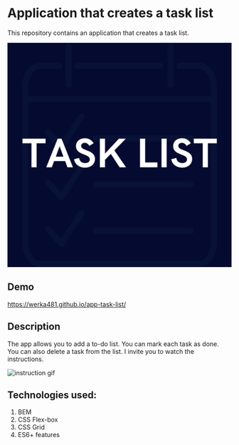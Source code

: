 # Application that creates a task list
This repository contains an application that creates a task list.

![share](images/share.png)
## Demo
https://werka481.github.io/app-task-list/
## Description
The app allows you to add a to-do list. You can mark each task as done. You can also delete a task from the list. I invite you to watch the instructions.

![instruction gif]()
## Technologies used:
1. BEM
2. CSS Flex-box
4. CSS Grid
3. ES6+ features
